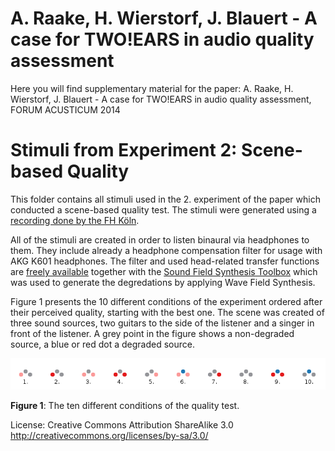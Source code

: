 A. Raake, H. Wierstorf, J. Blauert - A case for TWO!EARS in audio quality assessment
====================================================================================

Here you will find supplementary material for the paper: 
A. Raake, H. Wierstorf, J. Blauert - A case for TWO!EARS in audio quality
assessment, FORUM ACUSTICUM 2014

# Stimuli from Experiment 2: Scene-based Quality

This folder contains all stimuli used in the 2. experiment of the paper which
conducted a scene-based quality test. The stimuli were generated using a
[recording done by the FH
Köln](https://github.com/ssr-scenes/fh-koeln/tree/master/anechoic/audio).

All of the stimuli are created in order to listen binaural via headphones to
them. They include already a headphone compensation filter for usage
with AKG K601 headphones. The filter and used head-related transfer functions
are [freely
available](https://github.com/TWOEARS/data/tree/master/impulse_responses/qu_kemar_anechoic)
together with the [Sound Field Synthesis
Toolbox](https://github.com/sfstoolbox/sfs) which was used to generate the
degredations by applying Wave Field Synthesis.

Figure 1 presents the 10 different conditions of the experiment ordered after their perceived
quality, starting with the best one. The scene was created of three sound
sources, two guitars to the side of the listener and a singer in front of the
listener. A grey point in the figure shows a non-degraded source, a blue or red
dot a degraded source.

![Conditions and quality ratings](conditions.png)

**Figure 1**: The ten different conditions of the quality test.


License: Creative Commons Attribution ShareAlike 3.0
http://creativecommons.org/licenses/by-sa/3.0/
